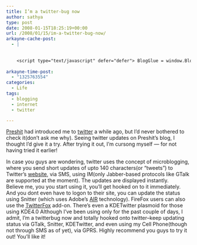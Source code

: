 ```yaml
---
title: I’m a twitter-bug now
author: sathya
type: post
date: 2008-01-15T18:25:19+00:00
url: /2008/01/15/im-a-twitter-bug-now/
arkayne-cache-post:
  - |
    
    
    <script type="text/javascript" defer="defer"> BlogGlue = window.BlogGlue || window.Arkayne || {}; BlogGlue.baseurl = 'http://www.blogglue.com'; BlogGlue.go = function(e, a, cid, gid) { var id = a.getAttribute('id'); var orig = a.getAttribute('href'); var target = a.getAttribute('target'); var redir = [BlogGlue.baseurl, 'link', cid, gid, ''].join('/'); redir += '?ts=' + Math.random(); redir += '&amp;url=' + escape(a.href); a.setAttribute('href', redir); setTimeout('BlogGlue.restore("' + id + '", "' + orig + '")', 0); return true; }; BlogGlue.restore = function(id, orig) { var a = document.getElementById(id); if (a) a.setAttribute('href', orig); }; </script> <div class="blogglue_plugin" style="display:block;margin:5px 0px 20px 0px;"> <h3 class="blogglue-header blogglue-inner"> More From sathyabhat </h3> <ul class="blogglue-links blogglue-inner"> <li id="blogglue-inner-1"><a href="http://sathyabh.at/2008/05/07/im-on-foldinghome/?utm_source=BlogGlue_network&amp;utm_medium=BlogGlue_Plugin" id="blogglue-2962787" target="_parent" onclick="return BlogGlue.go(event, this, 2948996, 2962787);" title="I&#39;m on Folding@Home » My World">I&#39;m on Folding@Home » My World</a></li> <li id="blogglue-inner-2"><a href="http://sathyabh.at/2008/05/19/i-wanna-blow-up-my-school/?utm_source=BlogGlue_network&amp;utm_medium=BlogGlue_Plugin" id="blogglue-2967098" target="_parent" onclick="return BlogGlue.go(event, this, 2948996, 2967098);" title="I Wanna Blow up My School! » My World">I Wanna Blow up My School! » My World</a></li> <li id="blogglue-inner-3"><a href="http://sathyabh.at/2008/04/05/appraisals-appraisals/?utm_source=BlogGlue_network&amp;utm_medium=BlogGlue_Plugin" id="blogglue-2950752" target="_parent" onclick="return BlogGlue.go(event, this, 2948996, 2950752);" title="Appraisals, Appraisals » My World">Appraisals, Appraisals » My World</a></li> </ul> <div class="blogglue-footer" style="margin:10px 0px;display:block !important"> <a href="http://www.blogglue.com/12928-ab7e24be6f12e678fc1a468df18f3f3f/?utm_source=BlogGlue%20Plugin&amp;utm_medium=Recommend&amp;utm_campaign=Plugin&amp;coupon=SATHYABHAT&amp;blogglue_page=2948996" target="_blank" style="text-decoration:none !important;"> <img src="http://www.gravatar.com/avatar.php?default=%2F%2Fs3.amazonaws.com%2Farkayne-media%2Fimg%2Fprofile%2Fdefault_sm.png&amp;size=24&amp;gravatar_id=1375f202e61682cc4963295f4b0430dc" width="24" height="24" border="0" alt="Blog Margeting Related Posts Plugin For sathyabhat" style="display:inline;margin: 0 5px 0 10px; border:1px solid #AAA; width: 24px !important; height: 24px; !important;"/><span style="position:relative;top:-8px;font-family:'Trebuchet MS'; font-size: 0.8em;">Ask <strong>sathyabhat</strong> To Recommend Your Posts</span> </a> <img class="blogglue-hit" style="border:none;left:-9999px;position:absolute;" src="http://www.blogglue.com/widget/hit/2948996.GIF" border="0" alt="Blog Marketing Related Posts Plugin Counter" /> </div> </div>
    
arkayne-time-post:
  - "1325763554"
categories:
  - Life
tags:
  - blogging
  - internet
  - twitter

---
```

[Preshit][1] had introduced me to [twitter][2] a while ago, but I&#8217;d never bothered to check it(don&#8217;t ask me why). Seeing twitter updates on Preshit&#8217;s blog, I thought I&#8217;d give it a try. After trying it out, I&#8217;m cursong myself &#8212; for not having tried it earlier!

In case you guys are wondering, twitter uses the concept of microblogging, where you send short updates of upto 140 characters(or &#8220;tweets&#8221;) to Twitter&#8217;s [website][2], via SMS, using IM(only Jabber-based protocols like GTalk are supported at the moment). The updates are displayed instantly.  
Believe me, you you start using it, you&#8217;ll get hooked on to it immediately. And you dont even have to logon to their site, you can update the status using Snitter (which uses Adobe&#8217;s [AIR][3] technology). FireFox users can also use the [TwitterFox][4] add-on. There&#8217;s even a KDETwitter plasmoid for those using KDE4.0 Although I&#8217;ve been using only for the past couple of days, I admit, I&#8217;m a twitterbug now and totally hooked onto twitter&#8211;keep updating status via GTalk, Snitter, KDETwitter, and even using my Cell Phone(though not through SMS as of yet), via GPRS. Highly recommend you guys to try it out! You&#8217;ll like it!

 [1]: http://www.preshit.net
 [2]: http://www.twitter.com
 [3]: http://labs.adobe.com/technologies/air/
 [4]: http://twitterfox.en.softonic.com/
